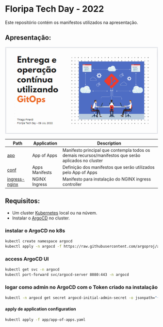 # Floripa Tech Day - 2022

Este repositório contém os manifestos utilizados na apresentação.

## Apresentação:

[![Slides](slides.png)](https://www.canva.com/design/DAFFjQG1wDs/CDrxfeVx9TZ9wsDPdU2Ofw/view)


| Path | Application | Description |
|------|-------------|-------------|
| [app](app-of-apps/) | App of Apps | Manifesto principal que contempla todos os demais recursos/manifestos que serão aplicados no cluster |
| [conf](conf/) | Apps Manifests | Definição dos manifestos que serão utilizados pelo App of Apps |
| [ingress-nginx](nginx-ingress/) | NGINX Ingress | Manifesto para instalação do NGINX ingress controller |


## Requisitos:

- Um cluster [Kubernetes](https://kubernetes.io/) local ou na núvem.
- Instalar o [ArgoCD](https://argo-cd.readthedocs.io/en/stable/) no cluster.


### instalar o ArgoCD no k8s

```bash
kubectl create namespace argocd
kubectl apply -n argocd -f https://raw.githubusercontent.com/argoproj/argo-cd/stable/manifests/install.yaml
```

### access ArgoCD UI

```bash
kubectl get svc -n argocd
kubectl port-forward svc/argocd-server 8080:443 -n argocd
```

### logar como admin no ArgoCD com o Token criado na instalação

```bash
kubectl -n argocd get secret argocd-initial-admin-secret -o jsonpath="{.data.password}" | base64 --decode && echo
```

#### apply de application configuration

```bash
kubectl apply -f app/app-of-apps.yaml
```

